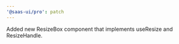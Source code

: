 ```yaml
---
'@saas-ui/pro': patch
---
```


Added new ResizeBox component that implements useResize and ResizeHandle.
